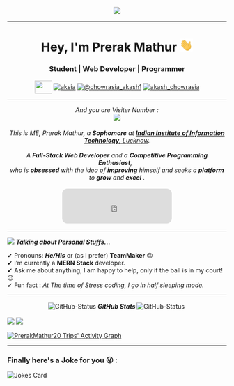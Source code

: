 <p align="center">
  <img src="https://github.com/thompsonemerson/thompsonemerson/raw/master/cover-thompson.png" height="200"/>
</p>
<hr>
<h1 align="center">Hey, I'm Prerak Mathur  <img src="https://raw.githubusercontent.com/ABSphreak/ABSphreak/master/gifs/Hi.gif" width="30px"> </h1> 
<h3 align="center">Student | Web Developer | Programmer</h3>
<p align="center">
 <a href = "mailto:mathur.prerak@gmail.com"><img align="center" src="https://simpleicons.org/icons/gmail.svg" height="30" width="40" /></a>
<a href="https://www.linkedin.com/in/prerak-mathur-b8a14b15a/" target="blank"><img align="center" src="https://cdn.jsdelivr.net/npm/simple-icons@3.0.1/icons/linkedin.svg" alt="aksia" height="30" width="40" /></a>
<a href="https://github.com/PrerakMathur20" target="blank"><img align="center" src="https://cdn.jsdelivr.net/npm/simple-icons@3.0.1/icons/github.svg" alt="@chowrasia_akash1" height="30" width="40" /></a>
<!-- <a href="https://www.codechef.com/users/prerak20" target="blank"><img align="center" src="https://cdn.jsdelivr.net/npm/simple-icons@3.0.1/icons/codechef.svg" alt="akash_chowrasia" height="30" width="40" /></a> -->
<a href="https://twitter.com/pm_hai_hum" target="blank"><img align="center" src="https://cdn.jsdelivr.net/npm/simple-icons@3.0.1/icons/twitter.svg" alt="akash_chowrasia" height="30" width="40" /></a>

</p>
<hr>
</p>
<p align="center">
  <em>
  And you are Visiter Number : <br> <img src="https://profile-counter.glitch.me/PrerakMathur20/count.svg"><br><br>
    This is ME, Prerak Mathur, a <b>Sophomore</b> at <a href="https://iiitl.ac.in"> <b>Indian Institute of Information Technology</b>, Lucknow</a>. <br><br>
    A  <b>Full-Stack Web Developer</b> and a <b>Competitive Programming Enthusiast</b>,&nbsp;&nbsp;<br>who is <b>obsessed</b>
    with the idea of <b>improving</b> himself and seeks a <b>platform</b> to 
    <b>grow </b>and 
    <b>excel</b>&nbsp.
  </em> 
  <br><br>
<iframe style="border-radius:12px" src="https://open.spotify.com/embed/track/4PTG3Z6ehGkBFwjybzWkR8?utm_source=generator" width="50%" height="80" frameBorder="0" allowfullscreen="" allow="autoplay; clipboard-write; encrypted-media; fullscreen; picture-in-picture"></iframe>

<hr>
</p>

<img src="https://media.giphy.com/media/ObNTw8Uzwy6KQ/giphy.gif" width="30px">&nbsp;**_Talking about Personal Stuffs..._**

✔ Pronouns: **_He/His_** or (as I prefer) **TeamMaker** 😉 <br>
✔ I’m currently a **MERN Stack** developer. <br>
✔ Ask me about anything, I am happy to help, only if the ball is in my court!😉<br>
✔ Fun fact : _At The time of Stress coding, I go in half sleeping mode._

<!-- <details>
 <summary> Hackathons 💻: </summary>

 <br/>

Hack-O-Fiesta | 2021 - [Check out!](https://github.com/PrerakMathur20/Hack-o-fiesta-21)<br/>

 </details> -->

<p align="left">
  <hr>


  

  <p align="center">
 <img src="https://media.giphy.com/media/8UHRm5oY4k4FDxq5QG/giphy.gif" width="30px" alt="GitHub-Status"/>&nbsp;<i><b>GitHub Stats</b></i><img src="https://media.giphy.com/media/8UHRm5oY4k4FDxq5QG/giphy.gif" width="30px" alt="GitHub-Status" style="margin: 3px;"/></p>


  <img width="49%" src="https://github-readme-stats.vercel.app/api?username=PrerakMathur20&show_icons=true&theme=gruvbox&hide_border=true" />
    <img width="49%" src="https://github-readme-streak-stats.herokuapp.com/?user=PrerakMathur20&theme=gruvbox&hide_border=true" />

[![PrerakMathur20 Trips' Activity Graph](https://activity-graph.herokuapp.com/graph?username=PrerakMathur20&custom_title=Prerak%20Mathur's%20Contribution%20Graph&theme=gruvbox&bg_color=282828&hide_border=true&line=d1a01f&point=c58545)](https://www.github.com/PrerakMathur20)


<hr>

### Finally here's a Joke for you 😜 :

<img src="https://readme-jokes.vercel.app/api" alt="Jokes Card" />